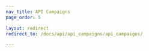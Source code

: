 ```yaml
---
nav_title: API Campaigns
page_order: 5

layout: redirect
redirect_to: /docs/api/api_campaigns/api_campaigns/

---
```

